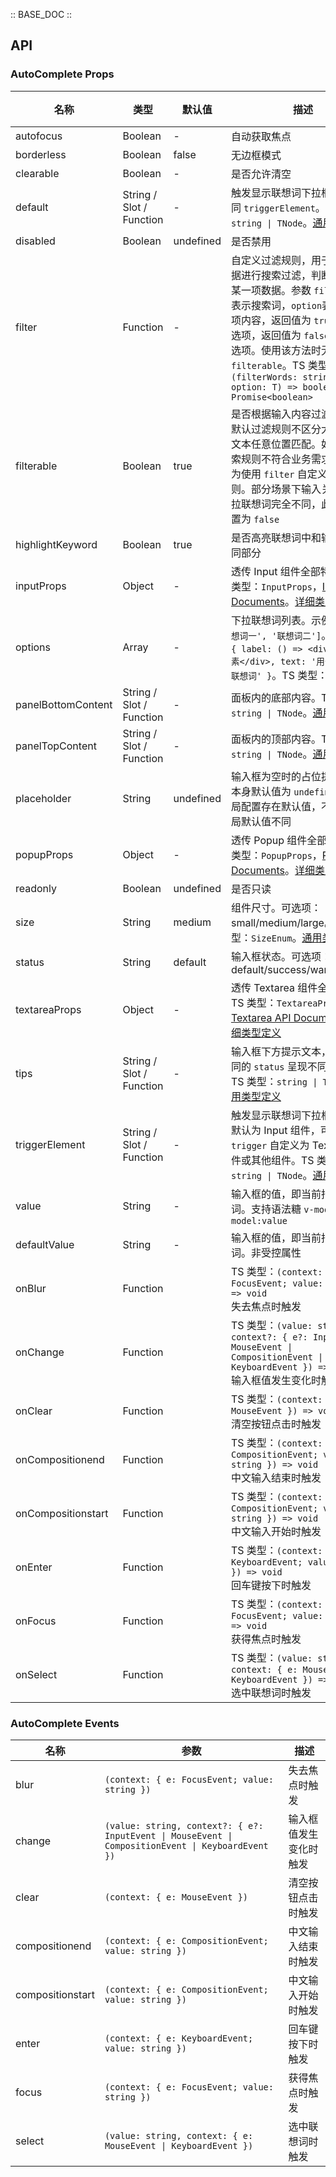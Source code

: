 :: BASE_DOC ::

## API

### AutoComplete Props

名称 | 类型 | 默认值 | 描述 | 必传
-- | -- | -- | -- | --
autofocus | Boolean | - | 自动获取焦点 | N
borderless | Boolean | false | 无边框模式 | N
clearable | Boolean | - | 是否允许清空 | N
default | String / Slot / Function | - | 触发显示联想词下拉框的元素，同 `triggerElement`。TS 类型：`string \| TNode`。[通用类型定义](https://github.com/Tencent/tdesign-vue-next/blob/develop/packages/components/common.ts) | N
disabled | Boolean | undefined | 是否禁用 | N
filter | Function | - | 自定义过滤规则，用于对现有数据进行搜索过滤，判断是否过滤某一项数据。参数 `filterWords` 表示搜索词，`option`表示单个选项内容，返回值为 `true` 保留该选项，返回值为 `false` 则隐藏该选项。使用该方法时无需设置 `filterable`。TS 类型：`(filterWords: string, option: T) => boolean \| Promise<boolean>` | N
filterable | Boolean | true | 是否根据输入内容过滤联想词。默认过滤规则不区分大小写，全文本任意位置匹配。如果默认搜索规则不符合业务需求，可以更为使用 `filter` 自定义过滤规则。部分场景下输入关键词和下拉联想词完全不同，此时可以设置为 `false` | N
highlightKeyword | Boolean | true | 是否高亮联想词中和输入值的相同部分 | N
inputProps | Object | - | 透传 Input 组件全部特性。TS 类型：`InputProps`，[Input API Documents](./input?tab=api)。[详细类型定义](https://github.com/Tencent/tdesign-vue-next/blob/develop/packages/components/auto-complete/type.ts) | N
options | Array | - | 下拉联想词列表。示例一：`['联想词一', '联想词二']`。示例二：`{ label: () => <div>联想词元素</div>, text: '用于搜索的纯联想词' }`。TS 类型：`Array<T>` | N
panelBottomContent | String / Slot / Function | - | 面板内的底部内容。TS 类型：`string \| TNode`。[通用类型定义](https://github.com/Tencent/tdesign-vue-next/blob/develop/packages/components/common.ts) | N
panelTopContent | String / Slot / Function | - | 面板内的顶部内容。TS 类型：`string \| TNode`。[通用类型定义](https://github.com/Tencent/tdesign-vue-next/blob/develop/packages/components/common.ts) | N
placeholder | String | undefined | 输入框为空时的占位提示。组件本身默认值为 `undefined`，但全局配置存在默认值，不同语言全局默认值不同 | N
popupProps | Object | - | 透传 Popup 组件全部特性。TS 类型：`PopupProps`，[Popup API Documents](./popup?tab=api)。[详细类型定义](https://github.com/Tencent/tdesign-vue-next/blob/develop/packages/components/auto-complete/type.ts) | N
readonly | Boolean | undefined | 是否只读 | N
size | String | medium | 组件尺寸。可选项：small/medium/large。TS 类型：`SizeEnum`。[通用类型定义](https://github.com/Tencent/tdesign-vue-next/blob/develop/packages/components/common.ts) | N
status | String | default | 输入框状态。可选项：default/success/warning/error | N
textareaProps | Object | - | 透传 Textarea 组件全部特性。TS 类型：`TextareaProps`，[Textarea API Documents](./textarea?tab=api)。[详细类型定义](https://github.com/Tencent/tdesign-vue-next/blob/develop/packages/components/auto-complete/type.ts) | N
tips | String / Slot / Function | - | 输入框下方提示文本，会根据不同的 `status` 呈现不同的样式。TS 类型：`string \| TNode`。[通用类型定义](https://github.com/Tencent/tdesign-vue-next/blob/develop/packages/components/common.ts) | N
triggerElement | String / Slot / Function | - | 触发显示联想词下拉框的元素，默认为 Input 组件，可以使用 `trigger` 自定义为 Textarea 组件或其他组件。TS 类型：`string \| TNode`。[通用类型定义](https://github.com/Tencent/tdesign-vue-next/blob/develop/packages/components/common.ts) | N
value | String | - | 输入框的值，即当前指定的联想词。支持语法糖 `v-model` 或 `v-model:value` | N
defaultValue | String | - | 输入框的值，即当前指定的联想词。非受控属性 | N
onBlur | Function |  | TS 类型：`(context: { e: FocusEvent; value: string }) => void`<br/>失去焦点时触发 | N
onChange | Function |  | TS 类型：`(value: string, context?: { e?: InputEvent \| MouseEvent \| CompositionEvent \| KeyboardEvent }) => void`<br/>输入框值发生变化时触发 | N
onClear | Function |  | TS 类型：`(context: { e: MouseEvent }) => void`<br/>清空按钮点击时触发 | N
onCompositionend | Function |  | TS 类型：`(context: { e: CompositionEvent; value: string }) => void`<br/>中文输入结束时触发 | N
onCompositionstart | Function |  | TS 类型：`(context: { e: CompositionEvent; value: string }) => void`<br/>中文输入开始时触发 | N
onEnter | Function |  | TS 类型：`(context: { e: KeyboardEvent; value: string }) => void`<br/>回车键按下时触发 | N
onFocus | Function |  | TS 类型：`(context: { e: FocusEvent; value: string }) => void`<br/>获得焦点时触发 | N
onSelect | Function |  | TS 类型：`(value: string, context: { e: MouseEvent \| KeyboardEvent }) => void`<br/>选中联想词时触发 | N

### AutoComplete Events

名称 | 参数 | 描述
-- | -- | --
blur | `(context: { e: FocusEvent; value: string })` | 失去焦点时触发
change | `(value: string, context?: { e?: InputEvent \| MouseEvent \| CompositionEvent \| KeyboardEvent })` | 输入框值发生变化时触发
clear | `(context: { e: MouseEvent })` | 清空按钮点击时触发
compositionend | `(context: { e: CompositionEvent; value: string })` | 中文输入结束时触发
compositionstart | `(context: { e: CompositionEvent; value: string })` | 中文输入开始时触发
enter | `(context: { e: KeyboardEvent; value: string })` | 回车键按下时触发
focus | `(context: { e: FocusEvent; value: string })` | 获得焦点时触发
select | `(value: string, context: { e: MouseEvent \| KeyboardEvent })` | 选中联想词时触发
